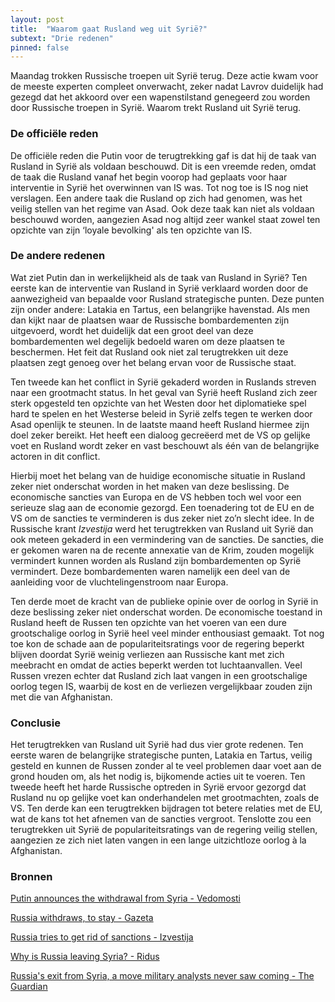 ```yaml
---
layout: post
title:  "Waarom gaat Rusland weg uit Syrië?"
subtext: "Drie redenen"
pinned: false
---
```


Maandag trokken Russische troepen uit Syrië terug. Deze actie kwam voor de meeste experten compleet onverwacht, zeker nadat Lavrov duidelijk had gezegd dat het akkoord over een wapenstilstand genegeerd zou worden door Russische troepen in Syrië. Waarom trekt Rusland uit Syrië terug.

### De officiële reden

De officiële reden die Putin voor de terugtrekking gaf is dat hij de taak van Rusland in Syrië als voldaan beschouwd. Dit is een vreemde reden, omdat de taak die Rusland vanaf het begin voorop had geplaats voor haar interventie in Syrië het overwinnen van IS was. Tot nog toe is IS nog niet verslagen. Een andere taak die Rusland op zich had genomen, was het veilig stellen van het regime van Asad. Ook deze taak kan niet als voldaan beschouwd worden, aangezien Asad nog altijd zeer wankel staat zowel ten opzichte van zijn ‘loyale bevolking' als ten opzichte van IS.

### De andere redenen

Wat ziet Putin dan in werkelijkheid als de taak van Rusland in Syrië? Ten eerste kan de interventie van Rusland in Syrië verklaard worden door de aanwezigheid van bepaalde voor Rusland strategische punten. Deze punten zijn onder andere: Latakia en Tartus, een belangrijke havenstad. Als men dan kijkt naar de plaatsen waar de Russische bombardementen zijn uitgevoerd, wordt het duidelijk dat een groot deel van deze bombardementen wel degelijk bedoeld waren om deze plaatsen te beschermen. Het feit dat Rusland ook niet zal terugtrekken uit deze plaatsen zegt genoeg over het belang ervan voor de Russische staat.

Ten tweede kan het conflict in Syrië gekaderd worden in Ruslands streven naar een grootmacht status. In het geval van Syrië heeft Rusland zich zeer sterk opgesteld ten opzichte van het Westen door het diplomatieke spel hard te spelen en het Westerse beleid in Syrië zelfs tegen te werken door Asad openlijk te steunen. In de laatste maand heeft Rusland hiermee zijn doel zeker bereikt. Het heeft een dialoog gecreëerd met de VS op gelijke voet en Rusland wordt zeker en vast beschouwt als één van de belangrijke actoren in dit conflict.

Hierbij moet het belang van de huidige economische situatie in Rusland zeker niet onderschat worden in het maken van deze beslissing. De economische sancties van Europa en de VS hebben toch wel voor een serieuze slag aan de economie gezorgd. Een toenadering tot de EU en de VS om de sancties te verminderen is dus zeker niet zo’n slecht idee. In de Russische krant *Izvestija* werd het terugtrekken van Rusland uit Syrië dan ook meteen gekaderd in een vermindering van de sancties. De sancties, die er gekomen waren na de recente annexatie van de Krim, zouden mogelijk vermindert kunnen worden als Rusland zijn bombardementen op Syrië vermindert. Deze bombardementen waren namelijk een deel van de aanleiding voor de vluchtelingenstroom naar Europa.

Ten derde moet de kracht van de publieke opinie over de oorlog in Syrië in deze beslissing zeker niet onderschat worden. De economische toestand in Rusland heeft de Russen ten opzichte van het voeren van een dure grootschalige oorlog in Syrië heel veel minder enthousiast gemaakt. Tot nog toe kon de schade aan de populariteitsratings voor de regering beperkt blijven doordat Syrië weinig verliezen aan Russische kant met zich meebracht en omdat de acties beperkt werden tot luchtaanvallen. Veel Russen vrezen echter dat Rusland zich laat vangen in een grootschalige oorlog tegen IS, waarbij de kost en de verliezen vergelijkbaar zouden zijn met die van Afghanistan.

### Conclusie

Het terugtrekken van Rusland uit Syrië had dus vier grote redenen. Ten eerste waren de belangrijke strategische punten, Latakia en Tartus, veilig gesteld en kunnen de Russen zonder al te veel problemen daar voet aan de grond houden om, als het nodig is, bijkomende acties uit te voeren. Ten tweede heeft het harde Russische optreden in Syrië ervoor gezorgd dat Rusland nu op gelijke voet kan onderhandelen met grootmachten, zoals de VS. Ten derde kan een terugtrekken bijdragen tot betere relaties met de EU, wat de kans tot het afnemen van de sancties vergroot. Tenslotte zou een terugtrekken uit Syrië de populariteitsratings van de regering veilig stellen, aangezien ze zich niet laten vangen in een lange uitzichtloze oorlog à la Afghanistan.

### Bronnen

[Putin announces the withdrawal from Syria - Vedomosti ](https://www.vedomosti.ru/politics/articles/2016/03/15/633563-vladimir-putin-obyavil-nachale-vivoda-voisk-sirii)

[Russia withdraws, to stay - Gazeta](http://www.gazeta.ru/politics/2016/03/14_a_8123897.shtml)

[Russia tries to get rid of sanctions - Izvestija](http://izvestia.ru/news/606460)

[Why is Russia leaving Syria? - Ridus](https://www.ridus.ru/news/215230)

[Russia's exit from Syria, a move military analysts never saw coming - The Guardian](http://www.theguardian.com/world/2016/mar/14/russia-exit-syria-vladimir-putin-military-tactical-move)

